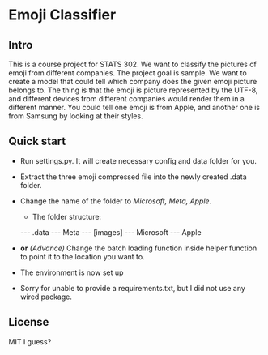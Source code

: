 # Emoji Classifier

## Intro

This is a course project for STATS 302. We want to classify the pictures of emoji from different companies. The project goal is sample. We want to create a model that could tell which company does the given emoji picture belongs to. The thing is that the emoji is picture represented by the UTF-8, and different devices from different companies would render them in a different manner. You could tell one emoji is from Apple, and another one is from Samsung by looking at their styles.

## Quick start

- Run settings.py. It will create necessary config and data folder for you.
- Extract the three emoji compressed file into the newly created .data folder.
- Change the name of the folder to *Microsoft, Meta, Apple*.
    - The folder structure: 

    --- .data
        --- Meta
          --- [images]
        --- Microsoft
        --- Apple                      
                             
- **or** *(Advance)* Change the batch loading function inside helper function to point it to the location you want to.
- The environment is now set up
- Sorry for unable to provide a requirements.txt, but I did not use any wired package.

## License

MIT I guess?